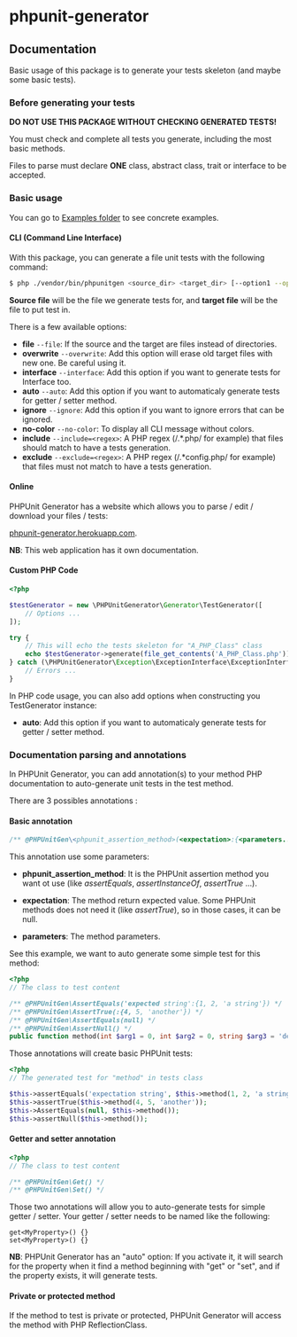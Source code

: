 # phpunit-generator

## Documentation

Basic usage of this package is to generate your tests skeleton (and maybe some basic tests).

### Before generating your tests

__DO NOT USE THIS PACKAGE WITHOUT CHECKING GENERATED TESTS!__

You must check and complete all tests you generate, including the most basic methods.

Files to parse must declare __ONE__ class, abstract class, trait or interface to be accepted.

### Basic usage

You can go to [Examples folder](examples/) to see concrete examples.

#### CLI (Command Line Interface)

With this package, you can generate a file unit tests with the following command:

``` bash
$ php ./vendor/bin/phpunitgen <source_dir> <target_dir> [--option1 --option2]
```

__Source file__ will be the file we generate tests for, and __target file__ will be the file to put test in.

There is a few available options:
* __file__ `--file`: If the source and the target are files instead of directories.
* __overwrite__ `--overwrite`: Add this option will erase old target files with new one. Be careful using it.
* __interface__ `--interface`: Add this option if you want to generate tests for Interface too.
* __auto__ `--auto`: Add this option if you want to automaticaly generate tests for getter / setter method.
* __ignore__ `--ignore`: Add this option if you want to ignore errors that can be ignored.
* __no-color__ `--no-color`: To display all CLI message without colors.
* __include__ `--include=<regex>`: A PHP regex (/.*.php/ for example) that files should match to have a tests generation.
* __exclude__ `--exclude=<regex>`: A PHP regex (/.*config.php/ for example) that files must not match to have a tests generation.

#### Online

PHPUnit Generator has a website which allows you to parse / edit / download your files / tests:

[phpunit-generator.herokuapp.com](https://phpunit-generator.herokuapp.com/).

__NB__: This web application has it own documentation.

#### Custom PHP Code

```php
<?php

$testGenerator = new \PHPUnitGenerator\Generator\TestGenerator([
    // Options ...
]);

try {
    // This will echo the tests skeleton for "A_PHP_Class" class
    echo $testGenerator->generate(file_get_contents('A_PHP_Class.php'));
} catch (\PHPUnitGenerator\Exception\ExceptionInterface\ExceptionInterface $e) {
    // Errors ...
}
```

In PHP code usage, you can also add options when constructing you TestGenerator instance:

* __auto__: Add this option if you want to automaticaly generate tests for getter / setter method.

### Documentation parsing and annotations

In PHPUnit Generator, you can add annotation(s) to your method PHP
documentation to auto-generate unit tests in the test method.

There are 3 possibles annotations :

#### Basic annotation

```php
/** @PHPUnitGen\<phpunit_assertion_method>(<expectation>:{<parameters...>}) */
```

This annotation use some parameters:

* __phpunit_assertion_method__: It is the PHPUnit assertion method
you want ot use (like _assertEquals_, _assertInstanceOf_, _assertTrue_ ...).

* __expectation__: The method return expected value. Some PHPUnit methods
does not need it (like _assertTrue_), so in those cases, it can be null.

* __parameters__: The method parameters.

See this example, we want to auto generate some simple test for this method:

```php
<?php
// The class to test content

/** @PHPUnitGen\AssertEquals('expected string':{1, 2, 'a string'}) */
/** @PHPUnitGen\AssertTrue(:{4, 5, 'another'}) */
/** @PHPUnitGen\AssertEquals(null) */
/** @PHPUnitGen\AssertNull() */
public function method(int $arg1 = 0, int $arg2 = 0, string $arg3 = 'default') {}
```

Those annotations will create basic PHPUnit tests:

```php
<?php
// The generated test for "method" in tests class

$this->assertEquals('expectation string', $this->method(1, 2, 'a string'));
$this->assertTrue($this->method(4, 5, 'another'));
$this->AssertEquals(null, $this->method());
$this->assertNull($this->method());
```

#### Getter and setter annotation

```php
<?php
// The class to test content

/** @PHPUnitGen\Get() */
/** @PHPUnitGen\Set() */
```

Those two annotations will allow you to auto-generate tests for simple getter / setter.
Your getter / setter needs to be named like the following:

```
get<MyProperty>() {}
set<MyProperty>() {}
```

__NB__: PHPUnit Generator has an "auto" option: If you activate it, 
it will search for the property when it find a method beginning 
with "get" or "set", and if the property exists, it will generate tests.

#### Private or protected method

If the method to test is private or protected, PHPUnit Generator will access the method with PHP ReflectionClass.